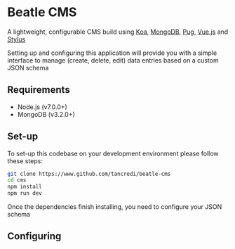 # Beatle CMS

A lightweight, configurable CMS build using [Koa](http://koajs.com/), [MongoDB](https://www.mongodb.com/), [Pug](https://pugjs.org/), [Vue.js](https://vuejs.org/) and [Stylus](http://stylus-lang.com/)

Setting up and configuring this application will provide you with a simple interface to manage (create, delete, edit) data entries based on a custom JSON schema

Requirements
---

- Node.js (v7.0.0+)
- MongoDB (v3.2.0+)

Set-up
---

To set-up this codebase on your development environment please follow these steps:

```bash
git clone https://www.github.com/tancredi/beatle-cms
cd cms
npm install
npm run dev
```

Once the dependencies finish installing, you need to configure your JSON schema

Configuring
---